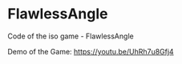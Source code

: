 # FlawlessAngle
Code of the iso game - FlawlessAngle

Demo of the Game: https://youtu.be/UhRh7u8Gfj4
